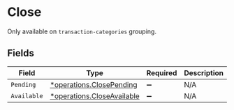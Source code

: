 # Close

Only available on `transaction-categories` grouping.


## Fields

| Field                                                                   | Type                                                                    | Required                                                                | Description                                                             |
| ----------------------------------------------------------------------- | ----------------------------------------------------------------------- | ----------------------------------------------------------------------- | ----------------------------------------------------------------------- |
| `Pending`                                                               | [*operations.ClosePending](../../models/operations/closepending.md)     | :heavy_minus_sign:                                                      | N/A                                                                     |
| `Available`                                                             | [*operations.CloseAvailable](../../models/operations/closeavailable.md) | :heavy_minus_sign:                                                      | N/A                                                                     |